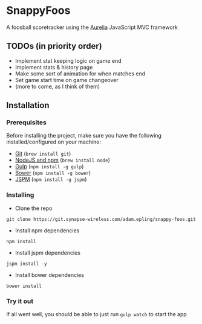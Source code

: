 # SnappyFoos
A foosball scoretracker using the [Aurelia](http://aurelia.io) JavaScript MVC framework

## TODOs (in priority order)
* Implement stat keeping logic on game end
* Implement stats & history page
* Make some sort of animation for when matches end
* Set game start time on game changeover
* (more to come, as I think of them)

## Installation

### Prerequisites
Before installing the project, make sure you have the following installed/configured on your machine:

* [Git](http://git-scm.com/book/en/Getting-Started-Installing-Git) (`brew install git`)
* [NodeJS and npm](http://nodejs.org/) (`brew install node`)
* [Gulp](http://gulpjs.com) (`npm install -g gulp`)
* [Bower](http://bower.io) (`npm install -g bower`)
* [JSPM](http://jspm.io) (`npm install -g jspm`)

### Installing
* Clone the repo

```
git clone https://git.synapse-wireless.com/adam.epling/snappy-foos.git
```

* Install npm dependencies

```
npm install
```

* Install jspm dependencies

```
jspm install -y
```
* Install bower dependencies

```
bower install
```

### Try it out
If all went well, you should be able to just run `gulp watch` to start the app